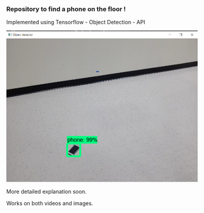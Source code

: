 ### Repository to find a phone on the floor ! ###

Implemented using Tensorflow - Object Detection - API 

![Image description](6.png)

More detailed explanation soon.

Works on both videos and images.
